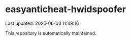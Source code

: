 # easyanticheat-hwidspoofer

Last updated: 2025-06-03 11:49:16

This repository is automatically maintained.
